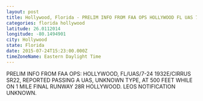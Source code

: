 ```yaml
---
layout: post
title: Hollywood, Florida - PRELIM INFO FROM FAA OPS HOLLYWOOD FL UAS 7 24 1932E CIRRUS SR22 REPORTED PASSING
categories: florida hollywood
latitude: 26.0112014
longitude: -80.1494901
city: Hollywood
state: Florida
date: 2015-07-24T15:23:00.000Z
timeZoneName: Eastern Daylight Time
---
```


PRELIM INFO FROM FAA OPS: HOLLYWOOD, FL/UAS/7-24 1932E/CIRRUS SR22, REPORTED PASSING A UAS, UNKNOWN TYPE, AT 500 FEET WHILE ON 1 MILE FINAL RUNWAY 28R HOLLYWOOD.  LEOS NOTIFICATION UNKNOWN. 